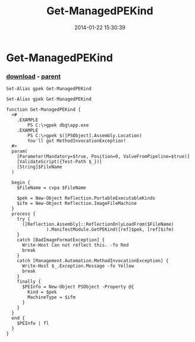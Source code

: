 ﻿---
pid:            4832
poster:         greg zakharov
title:          Get-ManagedPEKind
date:           2014-01-22 15:30:39
format:         posh
parent:         4830
parent:         4830

---

# Get-ManagedPEKind

### [download](4832.ps1) - [parent](4830.md)



```posh
Set-Alias gpek Get-ManagedPEKind

Set-Alias gpek Get-ManagedPEKind

function Get-ManagedPEKind {
  <#
    .EXAMPLE
        PS C:\>gpek dbg\app.exe
    .EXAMPLE
        PS C:\>gpek $([PSObject].Assembly.Location)
        You'll got MethodInvocationException!
  #>
  param(
    [Parameter(Mandatory=$true, Position=0, ValueFromPipeline=$true)]
    [ValidateScript({Test-Path $_})]
    [String]$FileName
  )
  
  begin {
    $FileName = cvpa $FileName
    
    $pek = New-Object Reflection.PortableExecutableKinds
    $ifm = New-Object Reflection.ImageFileMachine
  }
  process {
    try {
      ([Reflection.Assembly]::ReflectionOnlyLoadFrom($FileName)
               ).ManifestModule.GetPEKind([ref]$pek, [ref]$ifm)
    }
    catch [BadImageFormatException] {
      Write-Host Can not reflect this. -fo Red
      break
    }
    catch [Management.Automation.MethodInvocationException] {
      Write-Host $_.Exception.Message -fo Yellow
      break
    }
    finally {
      $PEInfo = New-Object PSObject -Property @{
        Kind = $pek
        MachineType = $ifm
      }
    }
  }
  end {
    $PEInfo | fl
  }
}
```
